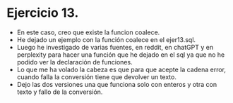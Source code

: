 # Ejercicio 13.

* En este caso, creo que existe la funcion coalece.
* He dejado un ejemplo con la función coalece en el ejer13.sql.
* Luego he investigado de varias fuentes, en reddit, en chatGPT y en perplexity para hacer una función que he dejado en el sql ya que no he podido ver la declaración de funciones.
* Lo que me ha volado la cabeza es que para que acepte la cadena error, cuando falla la conversión tiene que devolver un texto.
* Dejo las dos versiones una que funciona solo con enteros y otra con texto y fallo de la conversión.